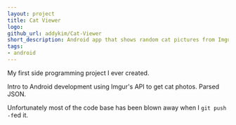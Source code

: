 ```yaml
---
layout: project
title: Cat Viewer
logo:
github_url: addykim/Cat-Viewer
short_description: Android app that shows random cat pictures from Imgur
tags:
- android
---
```

My first side programming project I ever created.

Intro to Android development using Imgur's API to get cat photos. Parsed JSON.

Unfortunately most of the code base has been blown away when I `git push -f`ed it.
